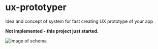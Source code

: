 # ux-prototyper

Idea and concept of system for fast creating UX prototype of your app

**Not implemented - this project just started.**


![Image of schema](https://raw.githubusercontent.com/ux-prototyper/ux-prototyper.github.io/images/schemas/concept-schema.png)


